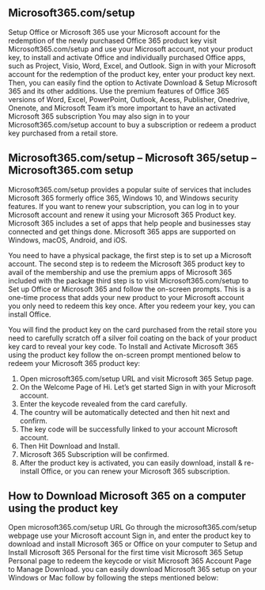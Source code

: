 ## Microsoft365.com/setup
Setup Office or Microsoft 365 use your Microsoft account for the redemption of the newly purchased Office 365 product key visit Microsoft365.com/setup and use your Microsoft account, not your product key, to install and activate Office and individually purchased Office apps, such as Project, Visio, Word, Excel, and Outlook. Sign in with your Microsoft account for the redemption of the product key, enter your product key next. Then, you can easily find the option to Activate Download & Setup Microsoft 365 and its other additions. Use the premium features of Office 365 versions of Word, Excel, PowerPoint, Outlook, Acess, Publisher, Onedrive, Onenote, and Microsoft Team it’s more important to have an activated Microsoft 365 subscription You may also sign in to your Microsoft365.com/setup account to buy a subscription or redeem a product key purchased from a retail store.
## Microsoft365.com/setup – Microsoft 365/setup – Microsoft365.com setup
Microsoft365.com/setup provides a popular suite of services that includes Microsoft 365 formerly office 365, Windows 10, and Windows security features. If you want to renew your subscription, you can log in to your Microsoft account and renew it using your Microsoft 365 Product key. Microsoft 365 includes a set of apps that help people and businesses stay connected and get things done. Microsoft 365 apps are supported on Windows, macOS, Android, and iOS. 

You need to have a physical package, the first step is to set up a Microsoft account. The second step is to redeem the Microsoft 365 product key to avail of the membership and use the premium apps of Microsoft 365 included with the package third step is to visit Microsoft365.com/setup to Set up Office or Microsoft 365 and follow the on-screen prompts. This is a one-time process that adds your new product to your Microsoft account you only need to redeem this key once. After you redeem your key, you can install Office.

You will find the product key on the card purchased from the retail store you need to carefully scratch off a silver foil coating on the back of your product key card to reveal your key code. To Install and Activate Microsoft 365 using the product key follow the on-screen prompt mentioned below to redeem your Microsoft 365 product key:

1. Open microsoft365.com/setup URL and visit Microsoft 365 Setup page.
2. On the Welcome Page of Hi. Let’s get started Sign in with your Microsoft account.
3. Enter the keycode revealed from the card carefully.
4. The country will be automatically detected and then hit next and confirm.
5. The key code will be successfully linked to your account Microsoft account.
6. Then Hit Download and Install.
7. Microsoft 365 Subscription will be confirmed.
8. After the product key is activated, you can easily download, install & re-install Office, or you can renew your Microsoft 365 subscription.

## How to Download Microsoft 365 on a computer using the product key
Open microsoft365.com/setup URL Go through the microsoft365.com/setup webpage use your Microsoft account Sign in, and enter the product key to download and install Microsoft 365 or Office on your computer to Setup and Install Microsoft 365 Personal for the first time visit Microsoft 365 Setup Personal page to redeem the keycode or visit Microsoft 365 Account Page to Manage Download. you can easily download Microsoft 365 setup on your Windows or Mac follow by following the steps mentioned below:
